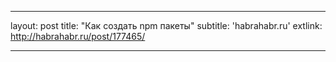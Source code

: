 ---

layout: post
title: "Как создать npm пакеты"
subtitle: 'habrahabr.ru'
extlink: http://habrahabr.ru/post/177465/

---